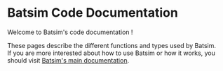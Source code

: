Batsim Code Documentation
=========================

Welcome to Batsim's code documentation !

These pages describe the different functions and types used by Batsim.<br/>
If you are more interested about how to use Batsim or how it works,
you should visit [Batsim's main documentation](https://batsim.rtfd.io).
